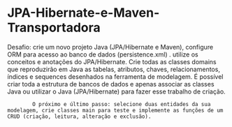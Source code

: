 # JPA-Hibernate-e-Maven-Transportadora
Desafio: crie um novo projeto Java (JPA/Hibernate e Maven), configure ORM para acesso ao banco de dados (persistence.xml) .
utilize os conceitos e anotações do JPA/Hibernate. Crie todas as classes domains que reproduzirão em Java as tabelas, atributos, chaves, relacionamentos, índices e sequences desenhados na ferramenta de modelagem. É possível criar toda a estrutura de bancos de dados e apenas associar as classes Java ou utilizar o Java (JPA/Hibernate) para fazer esse trabalho de criação.

            O próximo e último passo: selecione duas entidades da sua modelagem, crie classes main para teste e implemente as funções de um CRUD (criação, leitura, alteração e exclusão).
